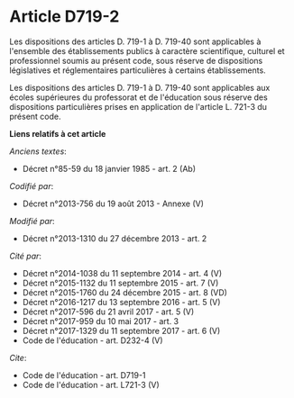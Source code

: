 # Article D719-2

Les dispositions des articles D. 719-1 à D. 719-40 sont applicables à l'ensemble des établissements publics à caractère
scientifique, culturel et professionnel soumis au présent code, sous réserve de dispositions législatives et réglementaires
particulières à certains établissements. 

Les dispositions des articles D. 719-1 à D. 719-40 sont applicables aux écoles supérieures du professorat et de l'éducation
sous réserve des dispositions particulières prises en application de l'article L. 721-3 du présent code.

**Liens relatifs à cet article**

_Anciens textes_:

  - Décret n°85-59 du 18 janvier 1985 - art. 2 (Ab)

_Codifié par_:

  - Décret n°2013-756 du 19 août 2013 -  Annexe (V)

_Modifié par_:

  - Décret n°2013-1310 du 27 décembre 2013 - art. 2

_Cité par_:

  - Décret n°2014-1038 du 11 septembre 2014 - art. 4 (V)
  - Décret n°2015-1132 du 11 septembre 2015 - art. 7 (V)
  - Décret n°2015-1760 du 24 décembre 2015 - art. 8 (VD)
  - Décret n°2016-1217 du 13 septembre 2016 - art. 5 (V)
  - Décret n°2017-596 du 21 avril 2017 - art. 5 (V)
  - Décret n°2017-959 du 10 mai 2017 - art. 3
  - Décret n°2017-1329 du 11 septembre 2017 - art. 6 (V)
  - Code de l'éducation - art. D232-4 (V)

_Cite_:

  - Code de l'éducation - art. D719-1
  - Code de l'éducation - art. L721-3 (V)
